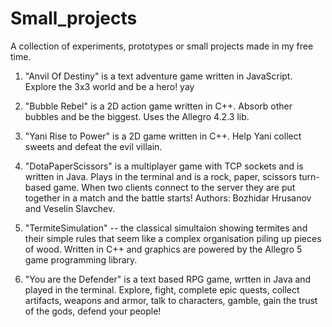 # Small_projects
A collection of experiments, prototypes or small projects made in my free time.

1. "Anvil Of Destiny" is a text adventure game written in JavaScript. Explore the 3x3 world and be a hero! yay

2. "Bubble Rebel" is a 2D action game written in C++. Absorb other bubbles and be the biggest. Uses the Allegro 4.2.3 lib.

3. "Yani Rise to Power" is a 2D game written in C++. Help Yani collect sweets and defeat the evil villain.

4. "DotaPaperScissors" is a multiplayer game with TCP sockets and is written in Java. Plays in the terminal and is a rock, paper, scissors turn-based game. When two clients connect to the server they are put together in a match and the battle starts! Authors: Bozhidar Hrusanov and Veselin Slavchev.

5. "TermiteSimulation" -- the classical simultaion showing termites and their simple rules that seem like a complex organisation piling up pieces of wood. Written in C++ and graphics are powered by the Allegro 5 game programming library.

6. "You are the Defender" is a text based RPG game, wrtten in Java and played in the terminal. Explore, fight, complete epic quests, collect artifacts, weapons and armor, talk to characters, gamble, gain the trust of the gods, defend your people!
